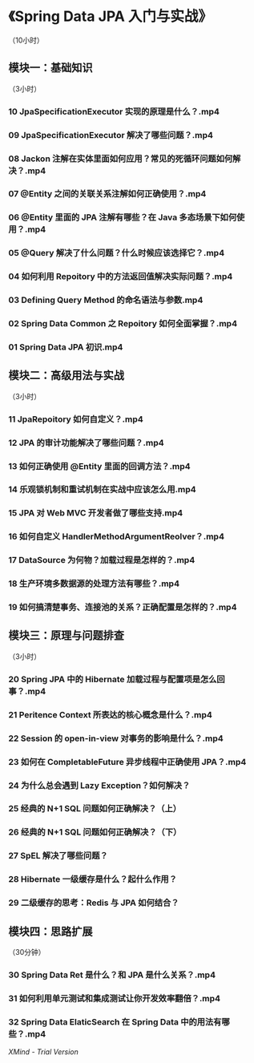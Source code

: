 # 《Spring Data JPA 入门与实战》
（10小时）

## 模块一：基础知识
（3小时）

### 10 JpaSpecificationExecutor 实现的原理是什么？.mp4

### 09 JpaSpecificationExecutor 解决了哪些问题？.mp4

### 08 Jackon 注解在实体里面如何应用？常见的死循环问题如何解决？.mp4

### 07 @Entity 之间的关联关系注解如何正确使用？.mp4

### 06 @Entity 里面的 JPA 注解有哪些？在 Java 多态场景下如何使用？.mp4

### 05 @Query 解决了什么问题？什么时候应该选择它？.mp4

### 04 如何利用 Repoitory 中的方法返回值解决实际问题？.mp4

### 03 Defining Query Method 的命名语法与参数.mp4

### 02 Spring Data Common 之 Repoitory 如何全面掌握？.mp4

### 01 Spring Data JPA 初识.mp4

## 模块二：高级用法与实战
（3小时）

### 11 JpaRepoitory 如何自定义？.mp4

### 12 JPA 的审计功能解决了哪些问题？.mp4

### 13 如何正确使用 @Entity 里面的回调方法？.mp4

### 14 乐观锁机制和重试机制在实战中应该怎么用.mp4

### 15 JPA 对 Web MVC 开发者做了哪些支持.mp4

### 16 如何自定义 HandlerMethodArgumentReolver？.mp4

### 17 DataSource 为何物？加载过程是怎样的？.mp4

### 18 生产环境多数据源的处理方法有哪些？.mp4

### 19 如何搞清楚事务、连接池的关系？正确配置是怎样的？.mp4

## 模块三：原理与问题排查
（3小时）

### 20 Spring JPA 中的 Hibernate 加载过程与配置项是怎么回事？.mp4

### 21 Peritence Context 所表达的核心概念是什么？.mp4

### 22 Session 的 open-in-view 对事务的影响是什么？.mp4

### 23 如何在 CompletableFuture 异步线程中正确使用 JPA？.mp4

### 24 为什么总会遇到 Lazy Exception？如何解决？

### 25 经典的 N+1 SQL 问题如何正确解决？（上）

### 26 经典的 N+1 SQL 问题如何正确解决？（下）

### 27 SpEL 解决了哪些问题？

### 28 Hibernate 一级缓存是什么？起什么作用？

### 29 二级缓存的思考：Redis 与 JPA 如何结合？

## 模块四：思路扩展
（30分钟）

### 30 Spring Data Ret 是什么？和 JPA 是什么关系？.mp4

### 31 如何利用单元测试和集成测试让你开发效率翻倍？.mp4

### 32 Spring Data ElaticSearch 在 Spring Data 中的用法有哪些？.mp4

*XMind - Trial Version*